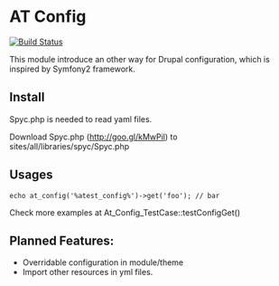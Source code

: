 AT Config
=======

[![Build Status](https://secure.travis-ci.org/andytruong/at_config.png?branch=7.x-1.x)](http://travis-ci.org/andytruong/at_config)

This module introduce an other way for Drupal configuration, which is inspired
by Symfony2 framework.

Install
---

Spyc.php is needed to read yaml files.

  Download Spyc.php (http://goo.gl/kMwPil) to sites/all/libraries/spyc/Spyc.php

Usages
---

```
echo at_config('%atest_config%')->get('foo'); // bar
```

Check more examples at At_Config_TestCase::testConfigGet()

Planned Features:
---

- Overridable configuration in module/theme
- Import other resources in yml files.
